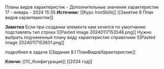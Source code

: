 
Планы видов характеристик - Дополнительные значения характеристик
 17 - январь - 2024  15:35 
***Источник:***  [[Курс IronSkills]] [[Занятие 8 План видов характеристик]]

***Заметка*** 
Если при создании элемента нам хочется по умолчанию подставлять тип строка 
![[Pasted image 20240117153546.png]]
Нужно выбрать подчиненный плану виду характеристик справочник
![[Pasted image 20240117153601.png]]

подробнее в задаче 
[[Задание 8.1 ПланВидовХарактеристик]]

***Ключи:*** [[1С_Конфигурация]] [[2024 год]]